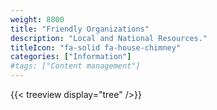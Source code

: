 ```yaml
---
weight: 8800
title: "Friendly Organizations"
description: "Local and National Resources."
titleIcon: "fa-solid fa-house-chimney"
categories: ["Information"]
#tags: ["Content management"]
---
```


{{< treeview display="tree" />}}

<!-- Changes and update:
* Last reviewed on: Apr 26, 2024.
-->
